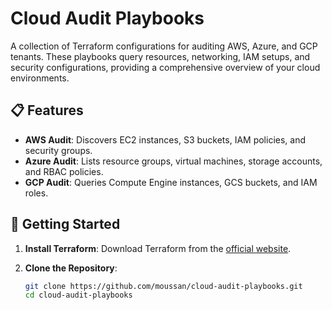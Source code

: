 # Cloud Audit Playbooks

A collection of Terraform configurations for auditing AWS, Azure, and GCP tenants. These playbooks query resources, networking, IAM setups, and security configurations, providing a comprehensive overview of your cloud environments.

## 📋 Features

- **AWS Audit**: Discovers EC2 instances, S3 buckets, IAM policies, and security groups.
- **Azure Audit**: Lists resource groups, virtual machines, storage accounts, and RBAC policies.
- **GCP Audit**: Queries Compute Engine instances, GCS buckets, and IAM roles.

## 🚀 Getting Started

1. **Install Terraform**:
   Download Terraform from the [official website](https://www.terraform.io/downloads).

2. **Clone the Repository**:
   ```bash
   git clone https://github.com/moussan/cloud-audit-playbooks.git
   cd cloud-audit-playbooks
